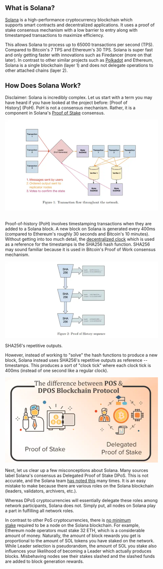 What is Solana?
---------------

[Solana](https://solana.com/) is a high-performance cryptocurrency blockchain which supports smart contracts and decentralized applications. It uses a proof of stake consensus mechanism with a low barrier to entry along with timestamped transactions to maximize efficiency.

This allows Solana to process up to 65000 transactions per second (TPS). Compared to Bitcoin's 7 TPS and Ethereum's 30 TPS. Solana is super fast and only getting faster with innovations such as Firedancer (more on that later). In contrast to other similar projects such as [Polkadot](https://coinbureau.com/review/polkadot-dot/) and Ethereum, Solana is a single blockchain (layer 1) and does not delegate operations to other attached chains (layer 2).


How Does Solana Work? 
----------------------

Disclaimer: Solana is incredibly complex. Let us start with a term you may have heard if you have looked at the project before: [Proof of History] (PoH). PoH is not a consensus mechanism. Rather, it is a component in Solana's [Proof of Stake](https://coinbureau.com/analysis/proof-of-work-vs-proof-of-stake/) consensus.


![Solana Cryptocurrency Architecture](img/image.png) 

Proof-of-history (PoH) involves timestamping transactions when they are added to a Solana block. A new block on Solana is generated every 400ms (compared to Ethereum's roughly 30 seconds and Bitcoin's 10 minutes). Without getting into too much detail, the [decentralized clock](https://www.youtube.com/watch?v=50XwCYD3idY) which is used as a reference for the timestamps is the SHA256 hash function. SHA256 may sound familiar because it is used in Bitcoin's Proof of Work consensus mechanism.

![Solana Decentralized Clock](img/poh.png)

SHA256's repetitive outputs. 

However, instead of working to "solve" the hash functions to produce a new block, Solana instead uses SHA256's repetitive outputs as reference -- timestamps. This produces a sort of "clock tick" where each clock tick is 400ms (instead of one second like a regular clock).

![PoS vs DPoS](img/dpos.png)


Next, let us clear up a few misconceptions about Solana. Many sources label Solana's consensus as Delegated Proof of Stake DPoS. This is not accurate, and the Solana team [has noted this](https://www.youtube.com/watch?v=wSAq1J_MJQQ) many times. It is an easy mistake to make because there are various roles on the Solana blockchain (leaders, validators, archivers, etc.).

Whereas DPoS cryptocurrencies will essentially delegate these roles among network participants, Solana does not. Simply put, all nodes on Solana play a part in fulfilling all network roles.

In contrast to other PoS cryptocurrencies, there is [no minimum stake](https://www.youtube.com/watch?v=wSAq1J_MJQQ) required to be a node on the Solana blockchain. For example, Ethereum node operators must stake 32 ETH, which is a considerable amount of money. Naturally, the amount of block rewards you get is proportional to the amount of SOL tokens you have staked on the network. While Leader selection is pseudorandom, the amount of SOL you stake also influences your likelihood of becoming a Leader which actually produces blocks. Misbehaving nodes see their stakes slashed and the slashed funds are added to block generation rewards.

